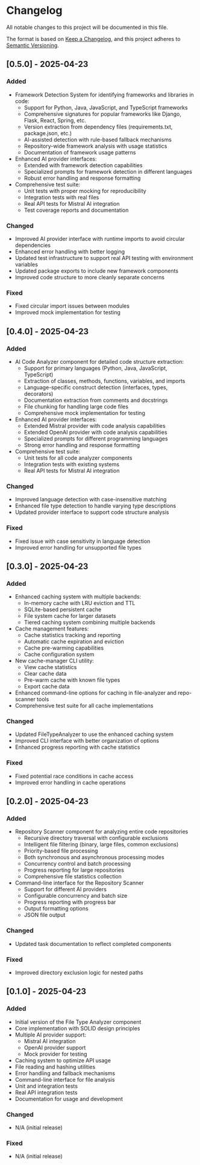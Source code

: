 # Changelog

All notable changes to this project will be documented in this file.

The format is based on [Keep a Changelog](https://keepachangelog.com/en/1.0.0/),
and this project adheres to [Semantic Versioning](https://semver.org/spec/v2.0.0.html).

## [0.5.0] - 2025-04-23

### Added
- Framework Detection System for identifying frameworks and libraries in code:
  - Support for Python, Java, JavaScript, and TypeScript frameworks
  - Comprehensive signatures for popular frameworks like Django, Flask, React, Spring, etc.
  - Version extraction from dependency files (requirements.txt, package.json, etc.)
  - AI-assisted detection with rule-based fallback mechanisms
  - Repository-wide framework analysis with usage statistics
  - Documentation of framework usage patterns
- Enhanced AI provider interfaces:
  - Extended with framework detection capabilities
  - Specialized prompts for framework detection in different languages
  - Robust error handling and response formatting
- Comprehensive test suite:
  - Unit tests with proper mocking for reproducibility
  - Integration tests with real files
  - Real API tests for Mistral AI integration
  - Test coverage reports and documentation

### Changed
- Improved AI provider interface with runtime imports to avoid circular dependencies
- Enhanced error handling with better logging
- Updated test infrastructure to support real API testing with environment variables
- Updated package exports to include new framework components
- Improved code structure to more cleanly separate concerns

### Fixed
- Fixed circular import issues between modules
- Improved mock implementation for testing

## [0.4.0] - 2025-04-23

### Added
- AI Code Analyzer component for detailed code structure extraction:
  - Support for primary languages (Python, Java, JavaScript, TypeScript)
  - Extraction of classes, methods, functions, variables, and imports
  - Language-specific construct detection (interfaces, types, decorators)
  - Documentation extraction from comments and docstrings
  - File chunking for handling large code files
  - Comprehensive mock implementation for testing
- Enhanced AI provider interfaces:
  - Extended Mistral provider with code analysis capabilities
  - Extended OpenAI provider with code analysis capabilities
  - Specialized prompts for different programming languages
  - Strong error handling and response formatting
- Comprehensive test suite:
  - Unit tests for all code analyzer components
  - Integration tests with existing systems
  - Real API tests for Mistral AI integration

### Changed
- Improved language detection with case-insensitive matching
- Enhanced file type detection to handle varying type descriptions
- Updated provider interface to support code structure analysis

### Fixed
- Fixed issue with case sensitivity in language detection
- Improved error handling for unsupported file types

## [0.3.0] - 2025-04-23

### Added
- Enhanced caching system with multiple backends:
  - In-memory cache with LRU eviction and TTL
  - SQLite-based persistent cache
  - File system cache for larger datasets
  - Tiered caching system combining multiple backends
- Cache management features:
  - Cache statistics tracking and reporting
  - Automatic cache expiration and eviction
  - Cache pre-warming capabilities
  - Cache configuration system
- New cache-manager CLI utility:
  - View cache statistics
  - Clear cache data
  - Pre-warm cache with known file types
  - Export cache data
- Enhanced command-line options for caching in file-analyzer and repo-scanner tools
- Comprehensive test suite for all cache implementations

### Changed
- Updated FileTypeAnalyzer to use the enhanced caching system
- Improved CLI interface with better organization of options
- Enhanced progress reporting with cache statistics

### Fixed
- Fixed potential race conditions in cache access
- Improved error handling in cache operations

## [0.2.0] - 2025-04-23

### Added
- Repository Scanner component for analyzing entire code repositories
  - Recursive directory traversal with configurable exclusions
  - Intelligent file filtering (binary, large files, common exclusions)
  - Priority-based file processing
  - Both synchronous and asynchronous processing modes
  - Concurrency control and batch processing
  - Progress reporting for large repositories
  - Comprehensive file statistics collection
- Command-line interface for the Repository Scanner
  - Support for different AI providers
  - Configurable concurrency and batch size
  - Progress reporting with progress bar
  - Output formatting options
  - JSON file output

### Changed
- Updated task documentation to reflect completed components

### Fixed
- Improved directory exclusion logic for nested paths

## [0.1.0] - 2025-04-23

### Added
- Initial version of the File Type Analyzer component
- Core implementation with SOLID design principles
- Multiple AI provider support:
  - Mistral AI integration
  - OpenAI provider support
  - Mock provider for testing
- Caching system to optimize API usage
- File reading and hashing utilities
- Error handling and fallback mechanisms
- Command-line interface for file analysis
- Unit and integration tests
- Real API integration tests
- Documentation for usage and development

### Changed
- N/A (initial release)

### Fixed
- N/A (initial release)